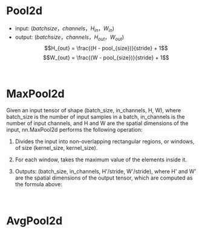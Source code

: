 &emsp;
# Pool2d

- input: $(batch size，channels，H_{in}，W_{in})$
- output: $(batch size，channels，H_{out}，W_{out})$
$$H_{out} = \frac{(H - pool_{size})}{stride} + 1$$
$$W_{out} = \frac{(W - pool_{size})}{stride} + 1$$

&emsp;
# MaxPool2d

Given an input tensor of shape (batch_size, in_channels, H, W), where batch_size is the number of input samples in a batch, in_channels is the number of input channels, and H and W are the spatial dimensions of the input, nn.MaxPool2d performs the following operation:

1. Divides the input into non-overlapping rectangular regions, or windows, of size (kernel_size, kernel_size).

2. For each window, takes the maximum value of the elements inside it.

3. Outputs: (batch_size, in_channels, H'/stride, W'/stride), where H' and W' are the spatial dimensions of the output tensor, which are computed as the formula above:


&emsp;
# AvgPool2d